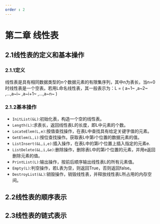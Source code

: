 ```yaml
---
order : 2
---
```

# 第二章 线性表
## 2.1线性表的定义和基本操作
### 2.1.1定义
线性表是具有相同数据类型的n个数据元素的有限集序列，其中n为表长，当n=0时线性表是一个空表。若用L命名线性表，其一般表示为：L = ( a~1~ ,a~2~ ,...,a~i~ ,a~i+1~ ,...,a~n~ ) 


### 2.1.2基本操作

- `InitList(&L)`:初始化表，构造一个空的线性表。
- `Length(L)`:求表长，返回线性表L的长度，即L中元素的个数。
- `LocateElem(L,e)`:按值查找操作，在表L中查找具有给定关键字值的元素。
- `GetElem(L,i)`:按位查找操作。获取表L中第i个位置的数据元素的值。
- `ListInsert(&L,i,e)`:插入操作，在表L中的第i个位置上插入指定的元素e.
- `ListDelete(&L,i,&e)`:删除操作，删除表L中的第i个位置的元素，并用e返回删除元素的值。
- `PrintList(L)`:输出操作，按前后顺序输出线性表L的所有元素值。
- `Empty(L)`:判空操作，若L表为空，则返回True，否则返回false。
- `DestroyList(&L)`:销毁操作，销毁线性表，并释放线性表L所占用的内存空间。
## 2.2线性表的顺序表示

## 2.3线性表的链式表示